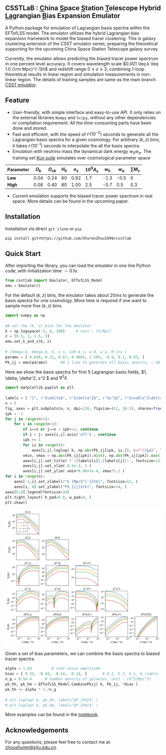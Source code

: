 ## CSSTLaB : <ins>C</ins>hina <ins>S</ins>pace <ins>S</ins>tation <ins>T</ins>elescope Hybrid <ins>La</ins>grangian <ins>B</ins>ias Expansion Emulator

A Python package for emulation of Lagrangian basis spectra within the EFTofLSS model. The emulator utilizes the hybrid Lagrangian bias expansion framework to model the biased tracer clustering. This is galaxy clustering extension of the CSST emulator series, preparing the theoretical supporting for the upcoming China Space Station Telescope galaxy survey.

Currently, the emulator allows predicting the biased tracer power spectrum in one percent level accuracy. It covers wavelength scale $0.001 \leq k \leq 1.0 {\rm Mpc}^{-1}h$ and redshift range $0\leq z\leq 3$, combining 1-loop theoretical results in linear region and simulation measurements in non-linear region. The details of training samples are same as the main branch [CSST emulator](https://github.com/czymh/csstemu). 




## Feature

* User-friendly, with simple interface and easy-to-use API. It only relies on the external libraries `Numpy` and `Scipy`, without any other dependencies or compilation requirement. All the time-consuming parts have been done and stored. 
* Fast and efficient, with the speed of $\mathcal{O}(10^{-2})$ seconds to generate all the Lagrangian basis spectra for a given cosmology. For arbitrary $(k, z)$ bins, it takes $\mathcal{O}(10^{-1})$ seconds to interpolate the all the basis spectra.
* Emulation with neutrino mass the dynamical dark energy $w_0w_a$. The training set [Kun suite](https://kunsimulation.readthedocs.io/en/latest/) simulates over cosmological parameter space 

| Parameter | $\Omega_b$ | $\Omega_{cb}$ | $H_0$ | $n_s$ | $10^{9}A_s$ | $w_0$ | $w_a$ | $\sum M_{\nu}$ |
| ------------------ | ---------- | ------------- | ----- | ----- | ------------------ | ----- | ----- | --------------- |
| **Low**    | 0.04       | 0.24          | 60    | 0.92  | 1.7                | -1.3  | -0.5  | 0               |
| **High**    | 0.06       | 0.40          | 80    | 1.00  | 2.5                | -0.7  | 0.5   | 0.3             |

* Current emulation supports the biased tracer power spectrum in real space. More details can be found in the upcoming paper. 



## Installation

Installation via direct `git clone` or `pip`
```bash
pip install git+https://github.com/ShurenZhou1999/csstlab
```


## Quick Start

After importing the library, you can load the emulator in one line Python code, with initialization time $\sim 0.1 s$. 
```python
from csstlab import Emulator, EFTofLSS_Model
emu = Emulator()
```
For the default $(k, z)$ bins, the emulator takes about $20ms$ to generate the basis spectra for one cosmology. More time is required if one want to sample more fine $(k, z)$ bins.
```python
import numpy as np

## set the (k, z) bins for the emulator
k = np.logspace(-3, 0, 200)     # unit : [h/Mpc]
z = [0.5, 1, 1.5, 3]
emu.set_k_and_z(k, z) 

# [Omega_b, Omega_m, h, n_s, 1e9 A_s, w_0, w_a, M_\nu ]
params = [ 0.048, 0.31, 0.67, 0.9665, 2.105, -0.9, 0.1, 0.03, ]
Pk_ij = emu(params)      ## 1 line to generate all basis spectra, ~ 20 ms
```

Here we show the basis spectra for first 5 Lagrangian basis fields, $1, \delta, \delta^2, s^2 $ and $\nabla^2\delta$. 
```python
import matplotlib.pyplot as plt

labels = [ "1", r"$\delta$", r"$\delta^2$", r"$s^2$", r"$\nabla^2\delta$", r"$\delta^3$", ]
n = 5
fig, axes = plt.subplots(n, n, dpi=120, figsize=(12, 10.5), sharex=True, )
ipk = -1
for j in range(n+1):
    for i in range(n+1):
        if i==n or j==n : ipk+=1; continue
        if i < j: axes[i,j].axis('off') ; continue
        ipk += 1
        for iz in range(4):
            axes[i,j].loglog( k, np.abs(Pk_ij[ipk, iz,]), c=f"C{iz}", label=f"z = {z[iz]}" )
        vmin, vmax = np.abs(Pk_ij[ipk]).min(), np.abs(Pk_ij[ipk]).max()
        axes[i,j].set_title( f'⟨{labels[i]},{labels[j]}⟩', fontsize=13)
        axes[i,j].set_xlim( 0.5e-2, 1 )
        axes[i,j].set_ylim( vmin*0.98+1e-4, vmax*1.2 )
for i in range(n):
    axes[-1,i].set_xlabel(r"k [Mpc$^{-1}h$]", fontsize=12, )
    axes[i, 0].set_ylabel("P$_{ij}$(k)", fontsize=14, )
axes[0,0].legend(fontsize=10)
plt.tight_layout( h_pad=0.8, w_pad=0, )
plt.show()

```
![alt text](./demo/figures/basis_spectra.png)


Given a set of bias parameters, we can combine the basis spectra to biased tracer spectra. 
```python
alpha = 1.03         # shot noise amplitude
bias = [ 0.32, -0.43, -0.14, -0.14, ]       # b_1, b_2, b_s, b_\nabla
n_g = 0.5e-4      # number density of galaxies, unit : [h^3/Mpc^3]
pk_hh, pk_hm = EFTofLSS_Model.CombinePkij( k, Pk_ij, *bias )
pk_hh += alpha * 1./n_g

# plt.loglog( k, pk_hh, label="$P_{hh}$" )
# plt.loglog( k, pk_hm, label="$P_{hm}$" )
```
More examples can be found in the [notebook](./demo/demo.ipynb). 



## Acknowledgements

For any questions, please feel free to contact me at <zhoushuren@sjtu.edu.cn>.